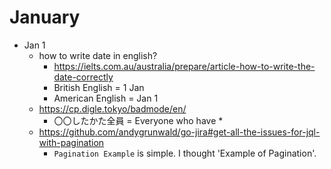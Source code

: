 # January
* Jan 1
  * how to write date in english?
    * https://ielts.com.au/australia/prepare/article-how-to-write-the-date-correctly
    * British English = 1 Jan
    * American English = Jan 1
  * https://cp.digle.tokyo/badmode/en/
    * 〇〇したかた全員 = Everyone who have *
  * https://github.com/andygrunwald/go-jira#get-all-the-issues-for-jql-with-pagination
    * `Pagination Example` is simple. I thought 'Example of Pagination'.